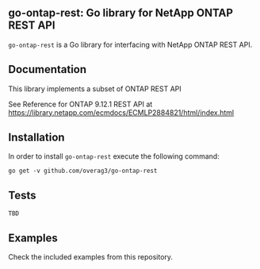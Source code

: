 ## go-ontap-rest: Go library for NetApp ONTAP REST API

`go-ontap-rest` is a Go library for interfacing with NetApp ONTAP REST API.

## Documentation

This library implements a subset of ONTAP REST API

See Reference for ONTAP 9.12.1 REST API at https://library.netapp.com/ecmdocs/ECMLP2884821/html/index.html

## Installation

In order to install `go-ontap-rest` execute the following command:

```
go get -v github.com/overag3/go-ontap-rest
```

## Tests

```
TBD
```

## Examples

Check the included examples from this repository.
